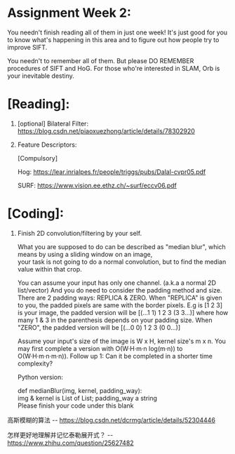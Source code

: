 # Assignment Week 2:

You needn't finish reading all of them in just one week!
It's just good for you to know what's happening in this area and to figure out how people try to improve SIFT.

You needn't to remember all of them. 
But please DO REMEMBER procedures of SIFT and HoG. For those who're interested in SLAM, Orb is your inevitable destiny.

# [Reading]:

1. [optional] Bilateral Filter: https://blog.csdn.net/piaoxuezhong/article/details/78302920

2. Feature Descriptors:

   [Compulsory]
   
   Hog: https://lear.inrialpes.fr/people/triggs/pubs/Dalal-cvpr05.pdf
   
   SURF: https://www.vision.ee.ethz.ch/~surf/eccv06.pdf
   
# [Coding]:	

1. 
    Finish 2D convolution/filtering by your self. 
    
    What you are supposed to do can be described as "median blur", which means by using a sliding window on an image,    
    your task is not going to do a normal convolution, but to find the median value within that crop.

    You can assume your input has only one channel. (a.k.a a normal 2D list/vector)
    And you do need to consider the padding method and size. There are 2 padding ways: REPLICA & ZERO. When 
    "REPLICA" is given to you, the padded pixels are same with the border pixels. E.g is [1 2 3] is your
    image, the padded version will be [(...1 1) 1 2 3 (3 3...)] where how many 1 & 3 in the parenthesis 
    depends on your padding size. When "ZERO", the padded version will be [(...0 0) 1 2 3 (0 0...)]

    Assume your input's size of the image is W x H, kernel size's m x n. You may first complete a version 
    with O(W·H·m·n log(m·n)) to O(W·H·m·n·m·n)).
    Follow up 1: Can it be completed in a shorter time complexity?

    Python version:
    
    def medianBlur(img, kernel, padding_way):    
        img & kernel is List of List; padding_way a string        
        Please finish your code under this blank


高斯模糊的算法 -- https://blog.csdn.net/dcrmg/article/details/52304446

怎样更好地理解并记忆泰勒展开式？ -- https://www.zhihu.com/question/25627482
